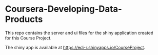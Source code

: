 # Coursera-Developing-Data-Products
This repo contains the server and ui files for the shiny application created for this Course Project.

The shiny app is available at https://edi-r.shinyapps.io/CourseProject.


